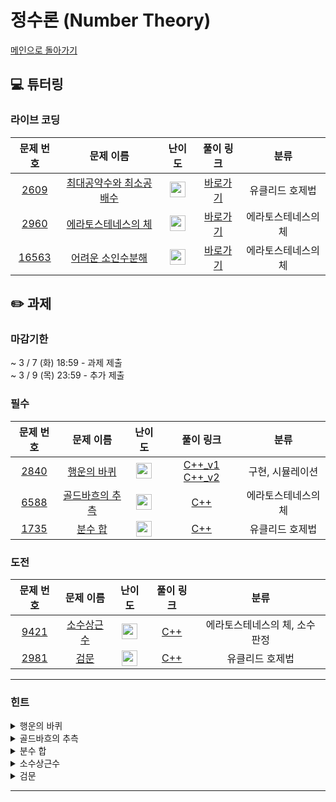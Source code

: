 # 정수론 (Number Theory)

[메인으로 돌아가기](https://github.com/Altu-Bitu-Official/Altu-Bitu-4)

## 💻 튜터링

### 라이브 코딩

|                                 문제 번호                                 |                                         문제 이름                                          |                                       난이도                                       |  풀이 링크   |        분류         |
| :-----------------------------------------------------------------------: | :----------------------------------------------------------------------------------------: | :--------------------------------------------------------------------------------: | :----------: | :-----------------: |
|  <a href="https://www.acmicpc.net/problem/2609" target="_blank">2609</a>  | <a href="https://www.acmicpc.net/problem/2609" target="_blank">최대공약수와 최소공배수</a> | <img height="25px" width="25px" src="https://static.solved.ac/tier_small/5.svg"/>  | [바로가기](https://github.com/Altu-Bitu-Official/Altu-Bitu-4/blob/main/03_%EC%A0%95%EC%88%98%EB%A1%A0/%EB%9D%BC%EC%9D%B4%EB%B8%8C%20%EC%BD%94%EB%94%A9/2609.cpp) |   유클리드 호제법   |
|  <a href="https://www.acmicpc.net/problem/2960" target="_blank">2960</a>  |   <a href="https://www.acmicpc.net/problem/2960" target="_blank">에라토스테네스의 체</a>   | <img height="25px" width="25px" src="https://static.solved.ac/tier_small/7.svg"/>  | [바로가기](https://github.com/Altu-Bitu-Official/Altu-Bitu-4/blob/main/03_%EC%A0%95%EC%88%98%EB%A1%A0/%EB%9D%BC%EC%9D%B4%EB%B8%8C%20%EC%BD%94%EB%94%A9/2960.cpp) | 에라토스테네스의 체 |
| <a href="https://www.acmicpc.net/problem/16563" target="_blank">16563</a> |   <a href="https://www.acmicpc.net/problem/16563" target="_blank">어려운 소인수분해</a>    | <img height="25px" width="25px" src="https://static.solved.ac/tier_small/12.svg"/> | [바로가기](https://github.com/Altu-Bitu-Official/Altu-Bitu-4/blob/main/03_%EC%A0%95%EC%88%98%EB%A1%A0/%EB%9D%BC%EC%9D%B4%EB%B8%8C%20%EC%BD%94%EB%94%A9/16563.cpp) | 에라토스테네스의 체 |

## ✏️ 과제

### 마감기한

~ 3 / 7 (화) 18:59 - 과제 제출 </br>
~ 3 / 9 (목) 23:59 - 추가 제출 </br>

### 필수

|                                문제 번호                                |                                     문제 이름                                      |                                       난이도                                       | 풀이 링크 |        분류         |
| :---------------------------------------------------------------------: | :--------------------------------------------------------------------------------: | :--------------------------------------------------------------------------------: | :-------: | :-----------------: |
| <a href="https://www.acmicpc.net/problem/2840" target="_blank">2840</a> |   <a href="https://www.acmicpc.net/problem/2840" target="_blank">행운의 바퀴</a>   | <img height="25px" width="25px" src="https://static.solved.ac/tier_small/7.svg"/>  |  [C++_v1](https://github.com/Altu-Bitu-Official/Altu-Bitu-4/blob/main/03_%EC%A0%95%EC%88%98%EB%A1%A0/%ED%95%84%EC%88%98/2840_v1.cpp) [C++_v2](https://github.com/Altu-Bitu-Official/Altu-Bitu-4/blob/main/03_%EC%A0%95%EC%88%98%EB%A1%A0/%ED%95%84%EC%88%98/2840_v2.cpp)  |  구현, 시뮬레이션   |
| <a href="https://www.acmicpc.net/problem/6588" target="_blank">6588</a> | <a href="https://www.acmicpc.net/problem/6588" target="_blank">골드바흐의 추측</a> | <img height="25px" width="25px" src="https://static.solved.ac/tier_small/10.svg"/> |  [C++](https://github.com/Altu-Bitu-Official/Altu-Bitu-4/blob/main/03_%EC%A0%95%EC%88%98%EB%A1%A0/%ED%95%84%EC%88%98/6588.cpp)  | 에라토스테네스의 체 |
| <a href="https://www.acmicpc.net/problem/1735" target="_blank">1735</a> |     <a href="https://www.acmicpc.net/problem/1735" target="_blank">분수 합</a>     | <img height="25px" width="25px" src="https://static.solved.ac/tier_small/8.svg"/>  |  [C++](https://github.com/Altu-Bitu-Official/Altu-Bitu-4/blob/main/03_%EC%A0%95%EC%88%98%EB%A1%A0/%ED%95%84%EC%88%98/1735.cpp)  |   유클리드 호제법   |

### 도전

|                                문제 번호                                |                                   문제 이름                                   |                                       난이도                                       | 풀이 링크 |              분류              |
| :---------------------------------------------------------------------: | :---------------------------------------------------------------------------: | :--------------------------------------------------------------------------------: | :-------: | :----------------------------: |
| <a href="https://www.acmicpc.net/problem/9421" target="_blank">9421</a> | <a href="https://www.acmicpc.net/problem/9421" target="_blank">소수상근수</a> | <img height="25px" width="25px" src="https://static.solved.ac/tier_small/10.svg"/> |  [C++](https://github.com/Altu-Bitu-Official/Altu-Bitu-4/blob/main/03_%EC%A0%95%EC%88%98%EB%A1%A0/%EB%8F%84%EC%A0%84/9421.cpp)  | 에라토스테네스의 체, 소수 판정 |
| <a href="https://www.acmicpc.net/problem/2981" target="_blank">2981</a> |    <a href="https://www.acmicpc.net/problem/2981" target="_blank">검문</a>    | <img height="25px" width="25px" src="https://static.solved.ac/tier_small/12.svg"/> |  [C++](https://github.com/Altu-Bitu-Official/Altu-Bitu-4/blob/main/03_%EC%A0%95%EC%88%98%EB%A1%A0/%EB%8F%84%EC%A0%84/2981.cpp)  |        유클리드 호제법         |

---

### 힌트

<details>
<summary>행운의 바퀴</summary>
<div markdown="1">
&nbsp;&nbsp;&nbsp;&nbsp;바퀴를 배열로 고정시키고, 화살표를 움직인다면 화살표는 배열의 왼쪽 방향으로 이동하겠죠? 바퀴를 돌리는 횟수가 매우 클 수도 있으니 인덱스가 음수가 되지 않도록 유의해야 해요.
</div>
</details>

<details>
<summary>골드바흐의 추측</summary>
<div markdown="1">
&nbsp;&nbsp;&nbsp;&nbsp;b - a가 가장 큰 경우가 언제일지 잘 생각해보아요! n = a + b를 만족시키는 두 소수들을 어디서부터 탐색하면 좋을까요?
</div>
</details>

<details>
<summary>분수 합</summary>
<div markdown="1">
&nbsp;&nbsp;&nbsp;&nbsp;기약분수는 분모와 분자가 더 이상 약분되지 않는 분수를 말하죠! 어렵게 생각하지 말고 차근차근 두 분수를 더하고 약분해줍시다.
</div>
</details>

<details>
<summary>소수상근수</summary>
<div markdown="1">
&nbsp;&nbsp;&nbsp;&nbsp;소수를 찾았다면 상근수인지 판단하면 되겠네요. 문제에서 주어진 그대로 구현해볼까요? 각 자릿수의 제곱의 합을 구할 때, 언제 그만둬야 할지 잘 생각해봐야겠어요.

</div>
</details>

<details>
<summary>검문</summary>
<div markdown="1">
&nbsp;&nbsp;&nbsp;&nbsp;입력으로 주어진 모든 수에 대하여 나눴을 때 나머지가 모두 같게 하는 M을 보다 효율적으로 판단해주려면 어떻게 해야 할까요? 접근이 어렵다면 각 수를 몫과 나머지로 나타내보면 좋을 것 같아요.
</div>
</details>

---
